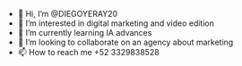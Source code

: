 - 👋 Hi, I’m @DIEGOYERAY20
- 👀 I’m interested in digital marketing and video edition
- 🌱 I’m currently learning IA advances
- 💞️ I’m looking to collaborate on an agency about marketing
- 📫 How to reach me +52 3329838528

